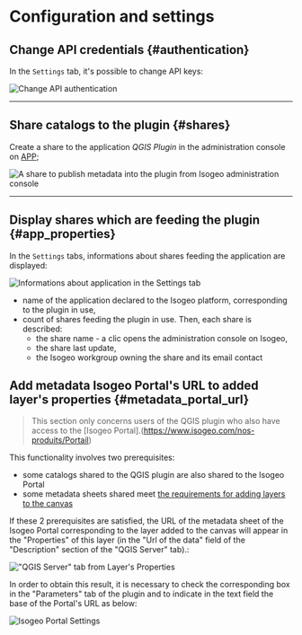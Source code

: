 # Configuration and settings

## Change API credentials {#authentication}

In the `Settings` tab, it's possible to change API keys:

![](/assets/settings_switch_api_en.png "Change API authentication")

---

## Share catalogs to the plugin {#shares}

Create a share to the application *QGIS Plugin* in the administration console on [APP](https://app.isogeo.com/admin/shares);

![](/assets/app_share_toPlugin_en.png "A share to publish metadata into the plugin from Isogeo administration console")

---

## Display shares which are feeding the plugin {#app_properties}

In the `Settings` tabs, informations about shares feeding the application are displayed:

![](/assets/settings_shares_details_en.png "Informations about application in the Settings tab")

* name of the application declared to the Isogeo platform, corresponding to the plugin in use,
* count of shares feeding the plugin in use. Then, each share is described:
  * the share name - a clic opens the administration console on Isogeo,
  * the share last update,
  * the Isogeo workgroup owning the share and its email contact

## Add metadata Isogeo Portal's URL to added layer's properties {#metadata_portal_url}

> This section only concerns users of the QGIS plugin who also have access to the [Isogeo Portal].(https://www.isogeo.com/nos-produits/Portail)

This functionality involves two prerequisites:

* some catalogs shared to the QGIS plugin are also shared to the Isogeo Portal
* some metadata sheets shared meet [the requirements for adding layers to the canvas](/usage/display.md#add_criteria)

If these 2 prerequisites are satisfied, the URL of the metadata sheet of the Isogeo Portal corresponding to the layer added to the canvas will appear in the "Properties" of this layer (in the "Url of the data" field of the "Description" section of the "QGIS Server" tab).:

!["QGIS Server" tab from Layer's Properties](/assets/layer_properties_portal_data_url_en.png)

In order to obtain this result, it is necessary to check the corresponding box in the "Parameters" tab of the plugin and to indicate in the text field the base of the Portal's URL as below:

![Isogeo Portal Settings](/assets/settings_isogeo_portal_en.png)